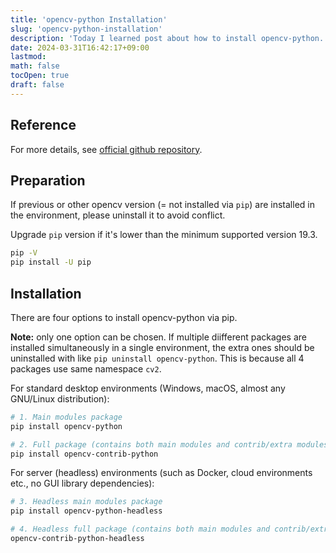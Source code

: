 ```yaml
---
title: 'opencv-python Installation'
slug: 'opencv-python-installation'
description: 'Today I learned post about how to install opencv-python.'
date: 2024-03-31T16:42:17+09:00
lastmod: 
math: false
tocOpen: true
draft: false
---
```


## Reference

For more details, see [official github repository](https://github.com/opencv/opencv-python).

## Preparation

If previous or other opencv version (= not installed via ``pip``) are installed in the environment, please uninstall it to avoid conflict.

Upgrade ``pip`` version if it's lower than the minimum supported version 19.3.

```bash
pip -V
pip install -U pip
```

## Installation

There are four options to install opencv-python via pip.

**Note:** only one option can be chosen. If multiple diifferent packages are installed simultaneously in a single environment, the extra ones should be uninstalled with like ``pip uninstall opencv-python``. This is because all 4 packages use same namespace ``cv2``.

For standard desktop environments (Windows, macOS, almost any GNU/Linux distribution):

```bash
# 1. Main modules package
pip install opencv-python

# 2. Full package (contains both main modules and contrib/extra modules)
pip install opencv-contrib-python
```

For server (headless) environments (such as Docker, cloud environments etc., no GUI library dependencies):

```bash
# 3. Headless main modules package
pip install opencv-python-headless

# 4. Headless full package (contains both main modules and contrib/extra modules)
opencv-contrib-python-headless
```